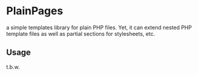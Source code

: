 PlainPages
==========

a simple templates library for plain PHP files. 
Yet, it can extend nested PHP template files as well as partial sections for stylesheets, etc. 

Usage
-----

t.b.w.